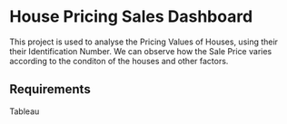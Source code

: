 # House Pricing Sales Dashboard
This project is used to analyse the Pricing Values of Houses, using their their Identification Number.
We can observe how the Sale Price varies according to the conditon of the houses and other factors.

## Requirements
Tableau



